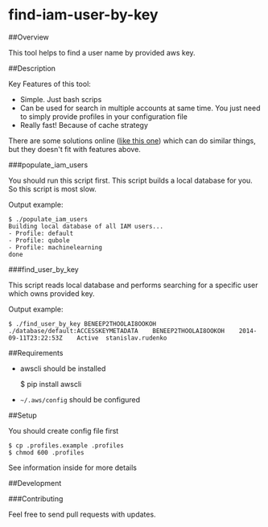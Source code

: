 # find-iam-user-by-key

##Overview

This tool helps to find a user name by provided aws key.


##Description

Key Features of this tool:

* Simple. Just bash scrips
* Can be used for search in multiple accounts at same time. You just need to simply provide profiles in your configuration file
* Really fast! Because of cache strategy

There are some solutions online ([like this one](https://gist.github.com/OnlyInAmerica/9964456 
"Find an AWS IAM user corresponding to an AWS Access Key")) which can do similar things,
but they doesn't fit with features above. 

###populate_iam_users

You should run this script first. This script builds a local database for you. So this script is most slow.

Output example:

    $ ./populate_iam_users
    Building local database of all IAM users...
    - Profile: default
    - Profile: qubole
    - Profile: machinelearning
    done
    
###find_user_by_key

This script reads local database and performs searching for a specific user which owns provided key. 

Output example:

    $ ./find_user_by_key BENEEP2THOOLAI8OOKOH
    ./database/default:ACCESSKEYMETADATA	BENEEP2THOOLAI8OOKOH	2014-09-11T23:22:53Z	Active	stanislav.rudenko

##Requirements

* awscli should be installed


    
    $ pip install awscli
    
* ``~/.aws/config`` should be configured

##Setup

You should create config file first

    $ cp .profiles.example .profiles
    $ chmod 600 .profiles
    
See information inside for more details
 

##Development

###Contributing

Feel free to send pull requests with updates.
